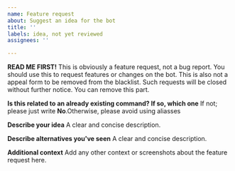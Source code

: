 ```yaml
---
name: Feature request
about: Suggest an idea for the bot
title: ''
labels: idea, not yet reviewed
assignees: ''

---
```


**READ ME FIRST!**
This is obviously a feature request, not a bug report. You should use this to request features or changes on the bot. This is also not a appeal form to be removed from the blacklist. Such requests will be closed without further notice. You can remove this part.

**Is this related to an already existing command? If so, which one**
If not; please just write **No**.Otherwise, please avoid using aliasses

**Describe your idea**
A clear and concise description.

**Describe alternatives you've seen**
A clear and concise description.

**Additional context**
Add any other context or screenshots about the feature request here.
